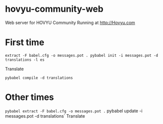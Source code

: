 # hovyu-community-web
Web server for HOVYU Community
Running at http://Hovyu.com

First time
==========
`extract -F babel.cfg -o messages.pot .
pybabel init -i messages.pot -d translations -l es`

Translate

`pybabel compile -d translations`


Other times
===========
`pybabel extract -F babel.cfg -o messages.pot .`
pybabel update -i messages.pot -d translations`
Translate
